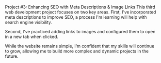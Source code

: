 Project #3: Enhancing SEO with Meta Descriptions & Image Links
This third web development project focuses on two key areas. First, I've incorporated meta descriptions to improve SEO, a process I'm learning will help with search engine visibility.

Second, I've practiced adding links to images and configured them to open in a new tab when clicked.

While the website remains simple, I'm confident that my skills will continue to grow, allowing me to build more complex and dynamic projects in the future.
